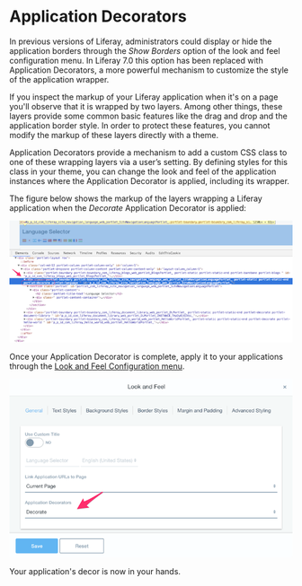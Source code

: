 # Application Decorators [](id=application-decorators)

In previous versions of Liferay, administrators could display or hide the
application borders through the *Show Borders* option of the look and feel
configuration menu. In Liferay 7.0 this option has been replaced with 
Application Decorators, a more powerful mechanism to customize the style of the 
application wrapper.

If you inspect the markup of your Liferay application when it's on a page you'll 
observe that it is wrapped by two layers. Among other things, these layers 
provide some common basic features like the drag and drop and the application 
border style. In order to protect these features, you cannot modify the markup 
of these layers directly with a theme.

Application Decorators provide a mechanism to add a custom CSS class to one of 
these wrapping layers via a user’s setting. By defining styles for this class in 
your theme, you can change the look and feel of the application instances where 
the Application Decorator is applied, including its wrapper.

The figure below shows the markup of the layers wrapping a Liferay application
when the *Decorate* Application Decorator is applied:

![Figure 1: Application Decorators add the decorator's CSS class to the application's wrapper](../../../images/portlet-application-markup.png)

Once your Application Decorator is complete, apply it to your applications
through the [Look and Feel Configuration menu](https://dev.liferay.com/discover/portal/-/knowledge_base/7-0/look-and-feel-configuration).

![Figure 2: Application Decorators can be applied through the Look and Feel Configuration menu](../../../images/app-decor-look-and-feel.png)

Your application's decor is now in your hands.
